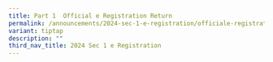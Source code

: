 ```yaml
---
title: Part 1  Official e Registration Return
permalink: /announcements/2024-sec-1-e-registration/officiale-registrationreturn/
variant: tiptap
description: ""
third_nav_title: 2024 Sec 1 e Registration
---
```

